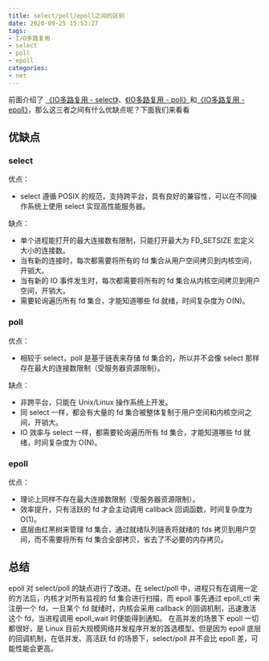 ```yaml
---
title: select/poll/epoll之间的区别
date: 2020-09-25 15:53:27
tags:
- I/O多路复用
- select
- poll
- epoll
categories:
- net
---
```


前面介绍了 [《IO多路复用 - select》](../net-io-multiplexing-select)、[《IO多路复用 - poll》](../net-io-multiplexing-poll)和[《IO多路复用 - epoll》](../net-io-multiplexing-epoll)，那么这三者之间有什么优缺点呢？下面我们来看看

<!-- more -->

## 优缺点

### select

优点：

* select 遵循 POSIX 的规范，支持跨平台，具有良好的兼容性，可以在不同操作系统上使用 select 实现高性能服务器。

缺点：

* 单个进程能打开的最大连接数有限制，只能打开最大为 FD_SETSIZE 宏定义大小的连接数。
* 当有新的连接时，每次都需要将所有的 fd 集合从用户空间拷贝到内核空间，开销大。
* 当有新的 IO 事件发生时，每次都需要将所有的 fd 集合从内核空间拷贝到用户空间，开销大。
* 需要轮询遍历所有 fd 集合，才能知道哪些 fd 就绪，时间复杂度为 O(N)。

### poll

优点：

* 相较于 select，poll 是基于链表来存储 fd 集合的，所以并不会像 select 那样存在最大的连接数限制（受服务器资源限制）。

缺点：

* 非跨平台，只能在 Unix/Linux 操作系统上开发。
* 同 select 一样，都会有大量的 fd 集合被整体复制于用户空间和内核空间之间，开销大。
* IO 效率与 select 一样，都需要轮询遍历所有 fd 集合，才能知道哪些 fd 就绪，时间复杂度为 O(N)。

### epoll

优点：

* 理论上同样不存在最大连接数限制（受服务器资源限制）。
* 效率提升，只有活跃的 fd 才会主动调用 callback 回调函数，时间复杂度为 O(1)。
* 底层由红黑树来管理 fd 集合，通过就绪队列链表将就绪的 fds 拷贝到用户空间，而不需要将所有 fd 集合全部拷贝，省去了不必要的内存拷贝。

## 总结

epoll 对 select/poll 的缺点进行了改进。在 select/poll 中，进程只有在调用一定的方法后，内核才对所有监视的 fd 集合进行扫描，而 epoll 事先通过 epoll_ctl 来注册一个 fd，一旦某个 fd 就绪时，内核会采用 callback 的回调机制，迅速激活这个 fd，当进程调用 epoll_wait 时便能得到通知。
在高并发的场景下 epoll 一切都很好，是 Linux 目前大规模网络并发程序开发的首选模型。但是因为 epoll 底层的回调机制，在低并发、高活跃 fd 的场景下，select/poll 并不会比 epoll 差，可能性能会更高。
